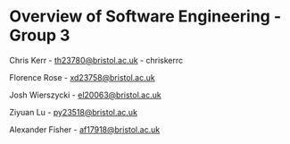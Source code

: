# Overview of Software Engineering - Group 3

Chris Kerr - th23780@bristol.ac.uk - chriskerrc

Florence Rose - xd23758@bristol.ac.uk

Josh Wierszycki - el20063@bristol.ac.uk

Ziyuan Lu - py23518@bristol.ac.uk

Alexander Fisher - af17918@bristol.ac.uk
